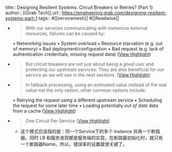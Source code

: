 title:: Designing Resilient Systems: Circuit Breakers or Retries? (Part 1)
author:: [[Grab Tech]]
url:: https://engineering.grab.com/designing-resilient-systems-part-1
tags:: #[[servicemesh]] #[[Readwise]]

- > With our services communicating with numerous external resources, failures can be caused by:
  
  •   Networking issues
  •   System overload
  •   Resource starvation (e.g. out of memory)
  •   Bad deployment/configuration
  •   Bad request (e.g. lack of authentication credentials, missing request data) ([View Highlight](https://read.readwise.io/read/01gtdfpqh2s862v0gtj1qk8yyb))
- > But circuit breakers are not just about being a *good user* and protecting our upstream services. They are also beneficial for our service as we will see in the next sections. ([View Highlight](https://read.readwise.io/read/01gtdggfrhmgtn5f36ac0gvjnj))
- > In fallback processing, using an estimated value instead of the real value not the only option, other common options include:
  
  •   Retrying the request using a different upstream service
  •   Scheduling the request for some later time
  •   Loading potentially *out of date* data from a cache ([View Highlight](https://read.readwise.io/read/01gtdgvqr77yan2vk9sap1a5rs))
- > One Circuit Per Service ([View Highlight](https://read.readwise.io/read/01gte8taftvzb0a79h25p6mqs3))
	- 这个模式应该指的是：同一个Service下的多个 instance 共用一个断路器。同时 LB 和服务发现都是服务端的实现，在断路器初始化时，就只有一个断路器Name。所以，错误率的设置就很关键了。